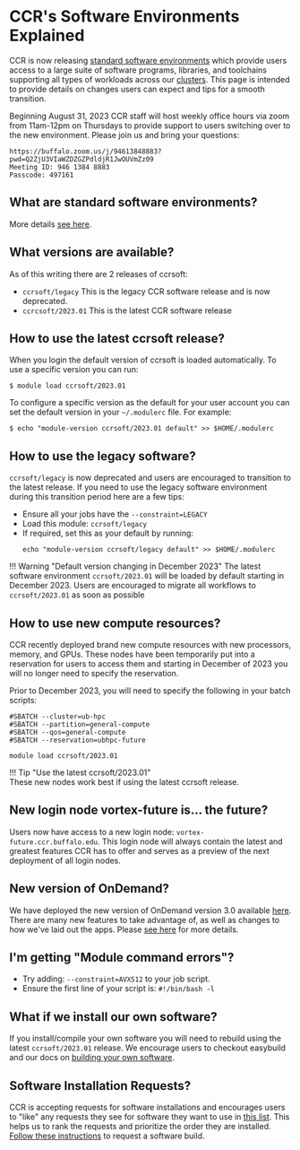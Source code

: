 # CCR's Software Environments Explained  

CCR is now releasing [standard software environments](../software/releases.md) which
provide users access to a large suite of software programs, libraries, and
toolchains supporting all types of workloads across our [clusters](../hpc/clusters.md).
This page is intended to provide details on changes users can expect and tips
for a smooth transition.

Beginning August 31, 2023 CCR staff will host weekly office hours via zoom from
11am-12pm on Thursdays to provide support to users switching over to the new
environment.  Please join us and bring your questions:

```
https://buffalo.zoom.us/j/94613848883?pwd=Q2ZjU3VIaWZDZGZPdldjR1JwOUVmZz09 
Meeting ID: 946 1384 8883 
Passcode: 497161 
```

## What are standard software environments?

More details [see here](../software/releases.md).

## What versions are available?

As of this writing there are 2 releases of ccrsoft:

- `ccrsoft/legacy` This is the legacy CCR software release and is now deprecated. 
- `ccrcsoft/2023.01` This is the latest CCR software release

## How to use the latest ccrsoft release?

When you login the default version of ccrsoft is loaded automatically. To use a
specific version you can run:

```
$ module load ccrsoft/2023.01
```

To configure a specific version as the default for your user account you can
set the default version in your `~/.modulerc` file. For example: 

```
$ echo "module-version ccrsoft/2023.01 default" >> $HOME/.modulerc
```

## How to use the legacy software?

`ccrsoft/legacy` is now deprecated and users are encouraged to transition to
the latest release. If you need to use the legacy software environment  during
this transition period here are a few tips:

- Ensure all your jobs have the `--constraint=LEGACY`
- Load this module: `ccrsoft/legacy`
- If required, set this as your default by running:
  ```
  echo "module-version ccrsoft/legacy default" >> $HOME/.modulerc
  ```

!!! Warning "Default version changing in December 2023"
    The latest software environment `ccrsoft/2023.01` will be loaded by default
    starting in December 2023. Users are encouraged to migrate all workflows 
    to `ccrsoft/2023.01` as soon as possible

## How to use new compute resources?

CCR recently deployed brand new compute resources with new processors, memory,
and GPUs. These nodes have been temporarily put into a reservation for users to
access them and starting in December of 2023 you will no longer need to specify
the reservation. 

Prior to December 2023, you will need to specify the following in your batch
scripts: 

```
#SBATCH --cluster=ub-hpc
#SBATCH --partition=general-compute
#SBATCH --qos=general-compute
#SBATCH --reservation=ubhpc-future

module load ccrsoft/2023.01
```

!!! Tip "Use the latest ccrsoft/2023.01"  
    These new nodes work best if using the latest ccrsoft release. 

## New login node vortex-future is... the future?

Users now have access to a new login node: `vortex-future.ccr.buffalo.edu`.
This login node will always contain the latest and greatest features CCR has to
offer and serves as a preview of the next deployment of all login nodes. 

## New version of OnDemand?

We have deployed the new version of OnDemand version 3.0 available [here](https://ondemand.ccr.buffalo.edu).
There are many new features to take advantage of, as well as changes to how we've laid out the apps.
Please [see here](../howto/ondemand.md) for more details.

## I'm getting "Module command errors"?  

- Try adding: `--constraint=AVX512` to your job script.
- Ensure the first line of your script is: `#!/bin/bash -l`

## What if we install our own software?

If you install/compile your own software you will need to rebuild using the
latest `ccrsoft/2023.01` release. We encourage users to checkout easybuild and
our docs on [building your own software](../software/building.md).

## Software Installation Requests?

CCR is accepting requests for software installations and encourages users to
"like" any requests they see for software they want to use in [this list](https://github.com/ubccr/software-layer/issues).
This helps us to rank the requests and prioritize the order they are installed. 
[Follow these instructions](../software/building.md#software-build-requests) to request a
software build. 
